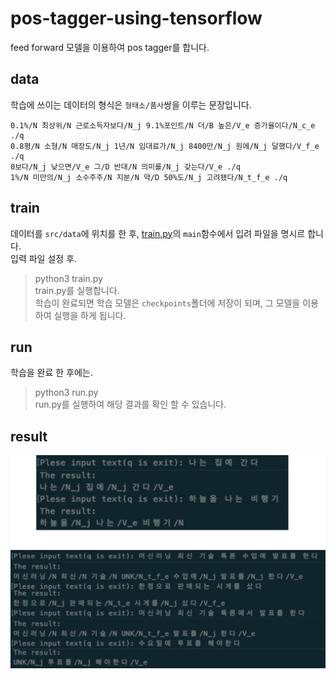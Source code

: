 # pos-tagger-using-tensorflow

feed forward 모델을 이용하여 pos tagger를 합니다.  

## data
학습에 쓰이는 데이터의 형식은 `형태소/품사`쌍을 이루는 문장입니다.
```
0.1%/N 최상위/N 근로소득자보다/N_j 9.1%포인트/N 더/B 높은/V_e 증가율이다/N_c_e ./q 
0.8평/N 소형/N 매장도/N_j 1년/N 임대료가/N_j 8400만/N_j 원에/N_j 달했다/V_f_e ./q 
0보다/N_j 낮으면/V_e 그/D 반대/N 의미를/N_j 갖는다/V_e ./q 
1%/N 미만의/N_j 소수주주/N 지분/N 약/D 50%도/N_j 고려됐다/N_t_f_e ./q 
```

## train
데이터를 `src/data`에 위치를 한 후, [train.py](https://github.com/YoungHunCho/pos-tagger-using-tensorflow/blob/master/src/train.py)의 `main`함수에서 입려 파일을 명시르 합니다.  
입력 파일 설정 후. 
> python3 train.py  
train.py를 실행합니다.  
학습이 완료되면 학습 모델은 `checkpoints`폴더에 저장이 되며, 그 모델을 이용하여 실행을 하게 됩니다.  

## run
학습을 완료 한 후에는. 
> python3 run.py  
run.py를 실행하여 해당 결과를 확인 할 수 있습니다.

## result
![](https://github.com/YoungHunCho/pos-tagger-using-tensorflow/blob/master/doc/result.jpg)
